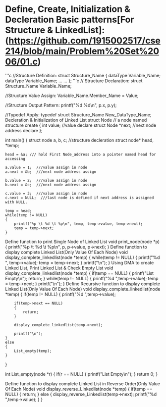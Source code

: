 # Define, Create, Initialization & Decleration Basic patterns[For Structure & LinkedList]:(https://github.com/1915002517/cse214/blob/main/Problem%20Set%2006/01.c)
'''c
//Structure Definition:
struct Structure_Name {
    dataType Variable_Name;
    dataType Variable_Name;
    ...       ...
};
'''c
// Structure  Declaration:
struct Structure_Name Variable_Name;

//Structure Value Assign:
Variable_Name.Member_Name = Value;

//Structure Output Pattern:
printf("%d %d\n", p.x, p.y);

//Typedef Apply:
typedef struct Structure_Name New_DataType_Name;
Decleration & Initialization of Linked List
   struct Node   // a node named structure create
{
    int value;   //value declare
    struct Node *next;  //next node address declare
};

int main()
{
    struct node a, b, c;   //structure decleration
    struct node* head, *temp; 

    head = &a; /// hold First Node_address into a pointer named head for accessing

    a.value = 1;  ///value assign in node
    a.next = &b;  ///next node address assign 

    b.value = 2;  ///value assign in node
    b.next = &c;  ///next node address assign 

    c.value = 3;  ///value assign in node
    c.next = NULL;  ///last node is defined if next address is assigned with NULL.

    temp = head;
    while(temp != NULL)
    {
        printf("%p \t %d \t %p\n", temp, temp->value, temp->next);
        temp = temp->next;
    }
Define function to print Single Node of Linked List
void print_node(node *p)
{
    printf("%p \t %d \t %p\n", p, p->value, p->next);
}
Define function to display complete Linked List(Only Value Of Each Node)
void display_complete_linkedlist(node *temp)
{
    while(temp != NULL)
    {
        printf("%d ", temp->value);
        temp = temp->next;
    }
    printf("\n");
}
Using DMA to create Linked List, Print Linked List & Check Empty List
void display_complete_linkedlist(node *temp)
{
    if(temp == NULL)
    {
        printf("List Empty\n");
        return;
    }
    while(temp != NULL)
    {
        printf("%d ",temp->value);
        temp = temp->next;
    }
    printf("\n");
}
Define Recursive function to display complete Linked List(Only Value Of Each Node)
void display_complete_linkedlist(node *temp)
{
    if(temp != NULL)
    {
        printf("%d ",temp->value);

        if(temp->next == NULL)
        {
            return;
        }

        display_complete_linkedlist(temp->next);

        printf("\n");
    }
    else
    {
        List_empty(temp);
    }
}

int List_empty(node *r)
{
    if(r == NULL)
    {
        printf("List Empty\n");
    }
    return 0;
}

Define function to display complete Linked List in Reverse Order(Only Value Of Each Node)
void display_reverse_Linkedlist(node *temp)
{
    if(temp == NULL)
    {
        return;
    }
    else
    {
        display_reverse_Linkedlist(temp->next);
        printf("%d ",temp->value);
    }
}
